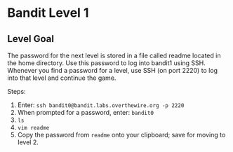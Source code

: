 # Bandit Level 1
## Level Goal
The password for the next level is stored in a file called readme located in the home directory. 
Use this password to log into bandit1 using SSH. 
Whenever you find a password for a level, use SSH (on port 2220) to log into that level and continue the game.

Steps:
1. Enter: `ssh bandit0@bandit.labs.overthewire.org -p 2220`
1. When prompted for a password, enter: `bandit0`
1. `ls`
1. `vim readme`
1. Copy the password from `readme` onto your clipboard; save for moving to level 2. 
